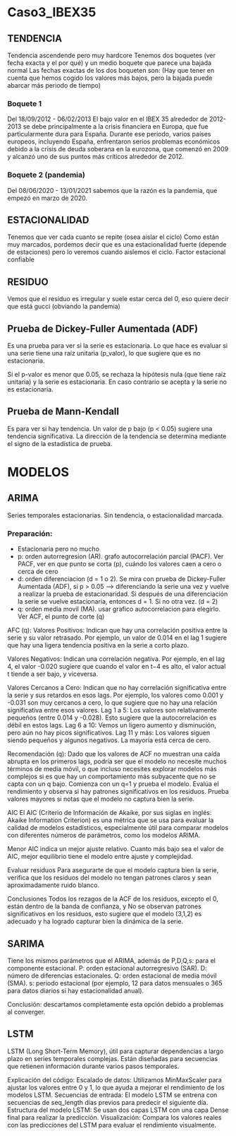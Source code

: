 # Caso3_IBEX35

## TENDENCIA
Tendencia ascendende pero muy hardcore
Tenemos dos boquetes (ver fecha exacta y el por qué) y un medio boquete que parece una bajada normal
Las fechas exactas de los dos boqueten son:
(Hay que tener en cuenta que hemos cogido los valores más bajos, pero la bajada puede abarcar más periodo de tiempo)
### Boquete 1
Del 18/09/2012 - 06/02/2013 
El bajo valor en el IBEX 35 alrededor de 2012-2013 se debe principalmente a la crisis financiera en Europa, que fue particularmente dura para España. Durante ese periodo, varios países europeos, incluyendo España, enfrentaron serios problemas económicos debido a la crisis de deuda soberana en la eurozona, que comenzó en 2009 y alcanzó uno de sus puntos más críticos alrededor de 2012.
### Boquete 2 (pandemia)
Del 08/06/2020 - 13/01/2021
sabemos que la razón es la pandemia, que empezó en marzo de 2020.
## ESTACIONALIDAD
Tenemos que ver cada cuanto se repite (osea aislar el ciclo)
Como están muy marcados, pordemos decir que es una estacionalidad fuerte (depende de estaciones) pero lo veremos cuando aislemos el ciclo.
Factor estacional confiable

## RESIDUO
Vemos que el residuo es irregular y suele estar cerca del 0, eso quiere decir que está gucci (obviando la pandemia)

## Prueba de Dickey-Fuller Aumentada (ADF) 
Es una prueba para ver si la serie es estacionaria. Lo que hace es evaluar si una serie tiene una raíz  unitaria (p_valor), lo que sugiere que es no estacionaria.

Si el p-valor es menor que 0.05, se rechaza la hipótesis nula (que tiene raíz unitaria) y la serie es estacionaria. En caso contrario se acepta y la serie no es estacionaria.

## Prueba de Mann-Kendall 
Es para ver si hay tendencia. Un valor de p bajo (p < 0.05) sugiere una tendencia significativa.
La dirección de la tendencia se determina mediante el signo de la estadística de prueba.

# MODELOS
## ARIMA
Series temporales estacionarias. Sin tendencia, o estacionalidad marcada. 
### Preparación:
- Estacionaria pero no mucho
- p: orden autorregresion (AR). grafo autocorrelación parcial (PACF). Ver PACF, ver en que punto se corta (p), cuándo los valores caen a cero o cerca de cero
- d: orden diferenciacion (d = 1 o 2). Se mira con prueba de Dickey-Fuller Aumentada (ADF), si p > 0.05 --> diferenciando la serie una vez y vuelve a realizar la prueba de estacionaridad. Si después de una diferenciación la serie se vuelve estacionaria, entonces d = 1. Si no otra vez. (d = 2)
- q: orden media movil (MA). usar grafico autocorrelacion para elegirlo. Ver ACF, el punto de corte (q)

AFC (q): 
Valores Positivos: Indican que hay una correlación positiva entre la serie y su valor retrasado. Por ejemplo, un valor de 0.014 en el lag 1 sugiere que hay una ligera tendencia positiva en la serie a corto plazo.

Valores Negativos: Indican una correlación negativa. Por ejemplo, en el lag 4, el valor -0.020 sugiere que cuando el valor en t−4 es alto, el valor actual t tiende a ser bajo, y viceversa.

Valores Cercanos a Cero: Indican que no hay correlación significativa entre la serie y sus retardos en esos lags. Por ejemplo, los valores como 0.001 y -0.031 son muy cercanos a cero, lo que sugiere que no hay una relación significativa entre esos valores.
Lag 1 a 5: Los valores son relativamente pequeños (entre 0.014 y -0.028). Esto sugiere que la autocorrelación es débil en estos lags.
Lag 6 a 10: Vemos un ligero aumento y disminución, pero aún no hay picos significativos.
Lag 11 y más: Los valores siguen siendo pequeños y algunos negativos. La mayoría está cerca de cero.

Recomendación (q):
Dado que los valores de ACF no muestran una caída abrupta en los primeros lags, podría ser que el modelo no necesite muchos términos de media móvil, o que incluso necesites explorar modelos más complejos si es que hay un comportamiento más subyacente que no se capta con un q bajo. 
Comienza con un q=1 y prueba el modelo.
Evalúa el rendimiento y observa si hay patrones significativos en los residuos.
Prueba valores mayores si notas que el modelo no captura bien la serie.

AIC
El AIC (Criterio de Información de Akaike, por sus siglas en inglés: Akaike Information Criterion) es una métrica que se usa para evaluar la calidad de modelos estadísticos, especialmente útil para comparar modelos con diferentes números de parámetros, como los modelos ARIMA.

Menor AIC indica un mejor ajuste relativo. Cuanto más bajo sea el valor de AIC, mejor equilibrio tiene el modelo entre ajuste y complejidad.

Evaluar residuos
Para asegurarte de que el modelo captura bien la serie, verifica que los residuos del modelo no tengan patrones claros y sean aproximadamente ruido blanco.

Conclusiones
Todos los rezagos de la ACF de los residuos, excepto el 0, están dentro de la banda de confianza, y
No se observan patrones significativos en los residuos,
esto sugiere que el modelo (3,1,2) es adecuado y ha logrado capturar bien la dinámica de la serie.

## SARIMA
Tiene los mismos parámetros que el ARIMA, además de 
P,D,Q,s: para el componente estacional.
P: orden estacional autorregresivo (SAR).
D: número de diferencias estacionales.
Q: orden estacional de media móvil (SMA).
s: periodo estacional (por ejemplo, 12 para datos mensuales o 365 para datos diarios si hay estacionalidad anual).

Conclusión: descartamos completamente esta opción debido a problemas al converger. 


## LSTM
LSTM (Long Short-Term Memory), útil para capturar dependencias a largo plazo en series temporales complejas. Están diseñadas para secuencias que retienen información durante varios pasos temporales. 

Explicación del código:
Escalado de datos: Utilizamos MinMaxScaler para ajustar los valores entre 0 y 1, lo que ayuda a mejorar el rendimiento de los modelos LSTM.
Secuencias de entrada: El modelo LSTM se entrena con secuencias de seq_length días previos para predecir el siguiente día.
Estructura del modelo LSTM: Se usan dos capas LSTM con una capa Dense final para realizar la predicción.
Visualización: Compara los valores reales con las predicciones del LSTM para evaluar el rendimiento visualmente.


